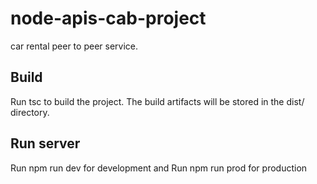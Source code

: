 # node-apis-cab-project
car rental peer to peer service.

## Build

Run tsc to build the project. The build artifacts will be stored in the dist/ directory. 

## Run server

Run npm run dev for development and Run npm run prod for production
